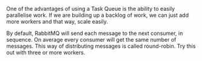 One of the advantages of using a Task Queue is the ability to easily parallelise work. If we are building up a backlog of work, we can just add more workers and that way, scale easily.


By default, RabbitMQ will send each message to the next consumer, in sequence. On average every consumer will get the same number of messages. This way of distributing messages is called round-robin. Try this out with three or more workers.